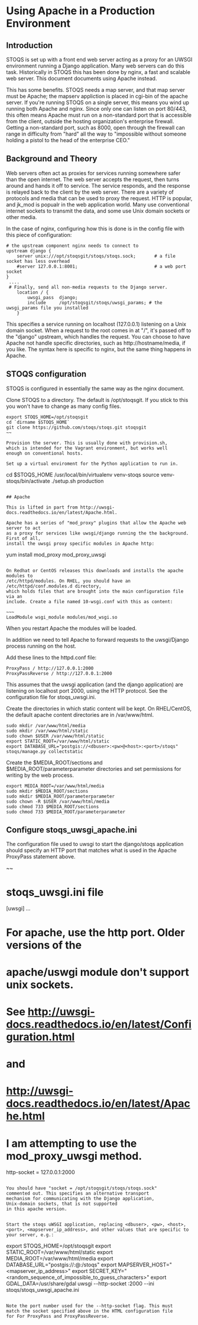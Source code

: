 # Using Apache in a Production Environment

## Introduction

STOQS is set up with a front end web server acting as a proxy
for an UWSGI environment running a Django application. Many web
servers can do this task. Historically in STOQS this has been done by 
nginx, a fast and scalable web server. This document documents
using Apache instead. 

This has some benefits. STOQS needs a map server, and that map server
must be Apache; the mapserv appliction is placed in cgi-bin of the
apache server. If you're running STOQS on a single server, this means
you wind up running both Apache and nginx. Since only one can
listen on port 80/443, this often means Apache must run on a non-standard
port that is accessible from the client, outside the hosting organization's
enterprise firewall. Getting a non-standard port, such as 8000, open
through the firewall can range in difficulty from "hard" all the way to
"impossible without someone holding a pistol to the head of the 
enterprise CEO."

## Background and Theory

Web servers often act as proxies for services running somewhere 
safer than the open internet. The web server accepts the request,
then turns around and hands it off to service. The service responds,
and the response is relayed back to the client by the web server. 
There are a variety of protocols and media that can be used to proxy the
request. HTTP is popular, and jk_mod is popualr in the web application
world. Many use conventional internet sockets to transmit the data,
and some use Unix domain sockets or other media.

In the case of nginx, configuring how this is done is 
in the config file with this piece of configuration:

~~~
# the upstream component nginx needs to connect to
upstream django {
    server unix:///opt/stoqsgit/stoqs/stoqs.sock;       # a file socket has less overhead
    #server 127.0.0.1:8001;                             # a web port socket
}
 ....
 # Finally, send all non-media requests to the Django server.
    location / {
        uwsgi_pass  django;
        include     /opt/stoqsgit/stoqs/uwsgi_params; # the uwsgi_params file you installed
    }
~~~~

This specifies a service running on localhost (127.0.0.1) listening on 
a Unix domain socket. When a request to the root comes in at
"/", it's passed off to the "django" upstream, which handles the
request. You can choose to have Apache not handle specific directories,
such as http://hostname/media, if you like. The syntax here is specific 
to nginx, but the same thing happens in Apache. 

## STOQS configuration

STOQS is configured in essentially the same way as the nginx document.

Clone STOQS to a directory. The default is /opt/stoqsgit. If you stick
to this you won't have to change as many config files.

~~~
export STOQS_HOME=/opt/stoqsgit
cd `dirname $STOQS_HOME`
git clone https://github.com/stoqs/stoqs.git stoqsgit
~~

Provision the server. This is usually done with provision.sh, 
which is intended for the Vagrant environment, but works well 
enough on conventional hosts.

Set up a virtual enviroment for the Python application to run in.

~~~
cd $STOQS_HOME 
/usr/local/bin/virtualenv venv-stoqs
source venv-stoqs/bin/activate
./setup.sh production
~~~

## Apache

This is lifted in part from http://uwsgi-docs.readthedocs.io/en/latest/Apache.html.

Apache has a series of "mod_proxy" plugins that allow the Apache web server to act
as a proxy for services like uwsgi/django running the the background. First of all,
install the uwsgi proxy specific modules in Apache http:

~~~
yum install mod_proxy mod_proxy_uwsgi 
~~~~

On Redhat or CentOS releases this downloads and installs the apache modules to 
/etc/httpd/modules. On RHEL, you should have an /etc/httpd/conf.modules.d directory,
which holds files that are brought into the main configuration file via an 
include. Create a file named 10-wsgi.conf with this as content:

~~~
LoadModule wsgi_module modules/mod_wsgi.so
~~~~

When you restart Apache the modules will be loaded.

In addition we need to tell Apache to forward requests to the uwsgi/Django
process running on the host. 

Add these lines to the httpd.conf file:

~~~~
ProxyPass / http://127.0.0.1:2000
ProxyPassReverse / http://127.0.0.1:2000
~~~~

This assumes that the uwsgi application (and the django application) 
are listening on localhost port 2000, using the HTTP protocol. See the
configuration file for stoqs_uwsgi.ini.

Create the directories in which static content will be kept.
On RHEL/CentOS, the default apache content directories are
in /var/www/html.

~~~
sudo mkdir /var/www/html/media
sudo mkdir /var/www/html/static
sudo chown $USER /var/www/html/static
export STATIC_ROOT=/var/www/html/static
export DATABASE_URL="postgis://<dbuser>:<pw>@<host>:<port>/stoqs"
stoqs/manage.py collectstatic
~~~

Create the $MEDIA_ROOT/sections and $MEDIA_ROOT/parameterparameter directories and set permissions for writing by the web process.

~~~~
export MEDIA_ROOT=/var/www/html/media
sudo mkdir $MEDIA_ROOT/sections
sudo mkdir $MEDIA_ROOT/parameterparameter
sudo chown -R $USER /var/www/html/media
sudo chmod 733 $MEDIA_ROOT/sections
sudo chmod 733 $MEDIA_ROOT/parameterparameter
~~~~

## Configure stoqs_uwsgi_apache.ini

The configuration file used to uwsgi to start the django/stoqs application
should specify an HTTP port that matches what is used in the Apache
ProxyPass statement above.

~~
# stoqs_uwsgi.ini file
[uwsgi]
...
# For apache, use the http port. Older versions of the
# apache/uswgi module don't support unix sockets.
# See http://uwsgi-docs.readthedocs.io/en/latest/Configuration.html
# and
# http://uwsgi-docs.readthedocs.io/en/latest/Apache.html

# I am attempting to use the mod_proxy_uwsgi method.
http-socket = 127.0.0.1:2000
~~~

You should have "socket = /opt/stoqsgit/stoqs/stoqs.sock"
commented out. This specifies an alternative transport
mechanism for communicating with the Django application,
Unix-domain sockets, that is not supported
in this apache version.


Start the stoqs uWSGI application, replacing <dbuser>, <pw>, <host>, <port>, <mapserver_ip_address>, and other values that are specific to your server, e.g.:

~~~~
export STOQS_HOME=/opt/stoqsgit
export STATIC_ROOT=/var/www/html/static
export MEDIA_ROOT=/var/www/html/media
export DATABASE_URL="postgis://<dbuser>:<pw>@<host>:<port>/stoqs"
export MAPSERVER_HOST="<mapserver_ip_address>"
export SECRET_KEY="<random_sequence_of_impossible_to_guess_characters>"
export GDAL_DATA=/usr/share/gdal
uwsgi --http-socket :2000 --ini stoqs/stoqs_uwsgi_apache.ini
~~~~~

Note the port number used for the --http-socket flag. This must 
match the socket specified above in the HTML configuration file
for For ProxyPass and ProxyPassReverse.

